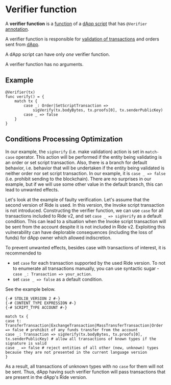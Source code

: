 # Verifier function

A **verifier function** is a [function](/en/ride/functions) of a [dApp script](/en/ride/script/script-types/dapp-script) that has `@Verifier` [annotation](/en/ride/functions/annotations).

A verifier function is responsible for [validation of transactions](/en/blockchain/transaction/transaction-validation) and orders sent from [dApp](/en/blockchain/account/dapp).

A dApp script can have only _one_ verifier function.

A verifier function has no arguments.

## Example

``` ride
@Verifier(tx)
func verify() = {
    match tx {
        case _: Order|SetScriptTransaction =>
            sigVerify(tx.bodyBytes, tx.proofs[0], tx.senderPublicKey)
        case _ => false
    }
}
```

## Conditions Processing Optimization

In our example, the `sigVerify` (i.e. make validation) action is set in `match-case` operator. This action will be performed if the entity being validating is an order or set script transaction. Also, there is a branch for default behavior, i.e. behavior that will be undertaken if the entity being validated is neither order nor set script transaction. In our example, it is `case _ => false` (i.e. prohibit sending to the blockchain). There are no surprises in our example, but if we will use some other value in the default branch, this can lead to unwanted effects.

Let's look at the example of faulty verification. Let's assume that the second version of Ride is used. In this version, the Invoke script transaction is not introduced. Constructing the verifier function, we can use `case` for all transactions included to Ride v2, and set `case _ => sigVerify` as a default condition. This can lead to a situation when the Invoke script transaction will be sent from the account despite it is not included in Ride v2. Exploiting this vulnerability can have deplorable consequences (including the loss of funds) for dApp owner which allowed indiscretion.

To prevent unwanted effects, besides case with transactions of interest, it is recommended to

- set `case` for each transaction supported by the used Ride version. To not to enumerate all transactions manually, you can use syntactic sugar - `case _: Transaction => your_action`.
- set `case _ => false` as a default condition.

See the example below.

```
{-# STDLIB_VERSION 2 #-}
{-# CONTENT_TYPE EXPRESSION #-}
{-# SCRIPT_TYPE ACCOUNT #-}

match tx {
case t: TransferTransaction|ExchangeTransaction|MassTransferTransaction|Order => false # prohibit of any funds transfer from the account
case _: Transaction => sigVerify(tx.bodyBytes, tx.proofs[0], tx.senderPublicKey) # allow all transactions of known types if the signature is valid
case _ => false # reject entities of all other (new, unknown) types because they are not presented in the current language version
}
```

As a result, all transactions of unknown types with no `case` for them will not be sent. Thus, dApp having such verifier function will pass transactions that are present in the dApp's Ride version.
